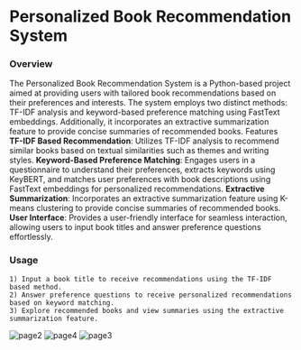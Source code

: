 # Personalized Book Recommendation System
### Overview

The Personalized Book Recommendation System is a Python-based project aimed at providing users with tailored book recommendations based on their preferences and interests. The system employs two distinct methods: TF-IDF analysis and keyword-based preference matching using FastText embeddings. Additionally, it incorporates an extractive summarization feature to provide concise summaries of recommended books.
Features
    **TF-IDF Based Recommendation**: Utilizes TF-IDF analysis to recommend similar books based on textual similarities such as themes and writing styles.
    **Keyword-Based Preference Matching**: Engages users in a questionnaire to understand their preferences, extracts keywords using KeyBERT, and matches user preferences with book descriptions using FastText embeddings for personalized recommendations.
    **Extractive Summarization**: Incorporates an extractive summarization feature using K-means clustering to provide concise summaries of recommended books.
    **User Interface**: Provides a user-friendly interface for seamless interaction, allowing users to input book titles and answer preference questions effortlessly.

### Usage
    1) Input a book title to receive recommendations using the TF-IDF based method.
    2) Answer preference questions to receive personalized recommendations based on keyword matching.
    3) Explore recommended books and view summaries using the extractive summarization feature.


![page2](https://github.com/malathi-1588/NLP_Book_recommendation_system/assets/116137959/5bc133c8-80ba-4a4d-ada8-041eab135f5d)
![page4](https://github.com/malathi-1588/NLP_Book_recommendation_system/assets/116137959/059626bf-aea7-451c-a7b6-775b512a96d6)
![page3](https://github.com/malathi-1588/NLP_Book_recommendation_system/assets/116137959/a01b77cf-2f49-4b6b-ad14-929378e9e630)
